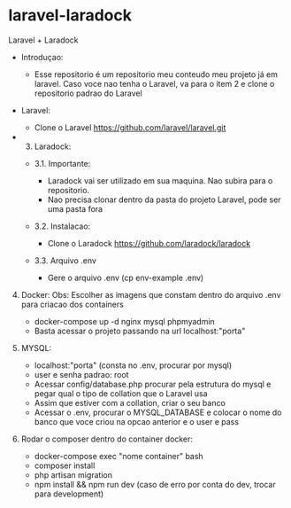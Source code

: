 # laravel-laradock
Laravel + Laradock

- Introduçao:
   - Esse repositorio é um repositorio meu conteudo meu projeto já em laravel. Caso voce nao tenha o Laravel, va para o item 2 e clone o repositorio padrao do Laravel

- Laravel:
   - Clone o Laravel https://github.com/laravel/laravel.git

- 3. Laradock:
  - 3.1. Importante: 
       - Laradock vai ser utilizado em sua maquina. Nao subira para o repositorio.
       - Nao precisa clonar dentro da pasta do projeto Laravel, pode ser uma pasta fora
  
  - 3.2. Instalacao:
       - Clone o Laradock https://github.com/laradock/laradock
  
  - 3.3. Arquivo .env
       - Gere o arquivo .env (cp env-example .env)
 
4. Docker:
   Obs: Escolher as imagens que constam dentro do arquivo .env para criacao dos containers
   
   - docker-compose up -d nginx mysql phpmyadmin
   - Basta acessar o projeto passando na url localhost:"porta"

5. MYSQL:
   - localhost:"porta" (consta no .env, procurar por mysql)
   - user e senha padrao: root
   - Acessar config/database.php procurar pela estrutura do mysql e pegar qual o tipo de collation que o Laravel usa
   - Assim que estiver com a collation, criar o seu banco
   - Acessar o .env, procurar o MYSQL_DATABASE e colocar o nome do banco que voce criou na opcao anterior e o user e pass

6. Rodar o composer dentro do container docker:
   - docker-compose exec "nome container" bash
   - composer install 
   - php artisan migration
   - npm install && npm run dev (caso de erro por conta do dev, trocar para development)
      
       
       
       
       

